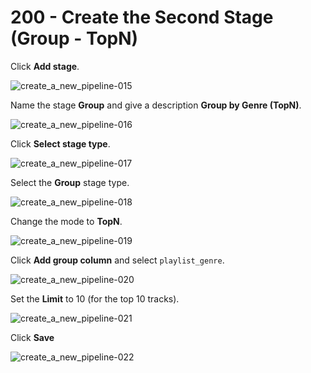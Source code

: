 # 200 - Create the Second Stage (Group - TopN)

Click **Add stage**.

![create_a_new_pipeline-015](https://github.com/user-attachments/assets/a7edf41e-1e88-42ca-b5a9-ca3545e65847)

Name the stage **Group** and give a description **Group by Genre (TopN)**.

![create_a_new_pipeline-016](https://github.com/user-attachments/assets/814b5a40-5bc4-42cd-95e0-ea4b98bd60e9)

Click **Select stage type**.

![create_a_new_pipeline-017](https://github.com/user-attachments/assets/5a35bc0a-598a-4766-988d-f66ac8d3afe7)

Select the **Group** stage type.

![create_a_new_pipeline-018](https://github.com/user-attachments/assets/55231cc6-d27d-4fd0-9faf-faa4c6a62dec)

Change the mode to **TopN**.

![create_a_new_pipeline-019](https://github.com/user-attachments/assets/88aa5037-6b04-450a-9d3f-988a9cd7b4c6)

Click **Add group column** and select ```playlist_genre```.

![create_a_new_pipeline-020](https://github.com/user-attachments/assets/ba929f30-6684-41b3-a450-41beacff1098)

Set the **Limit** to 10 (for the top 10 tracks).

![create_a_new_pipeline-021](https://github.com/user-attachments/assets/7300a778-0a5d-4df7-b2b0-132678dedab1)

Click **Save**

![create_a_new_pipeline-022](https://github.com/user-attachments/assets/b72f13c7-3dbe-48b1-894b-e72cb790fe40)
